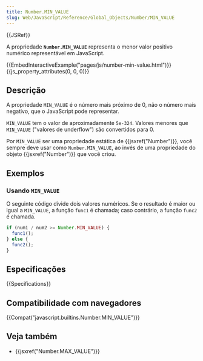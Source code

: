 ```yaml
---
title: Number.MIN_VALUE
slug: Web/JavaScript/Reference/Global_Objects/Number/MIN_VALUE
---
```


{{JSRef}}

A propriedade **`Number.MIN_VALUE`** representa o menor valor positivo numérico representável em JavaScript.

{{EmbedInteractiveExample("pages/js/number-min-value.html")}}{{js_property_attributes(0, 0, 0)}}

## Descrição

A propriedade `MIN_VALUE` é o número mais próximo de 0, não o número mais negativo, que o JavaScript pode representar.

`MIN_VALUE` tem o valor de aproximadamente `5e-324`. Valores menores que `MIN_VALUE` ("valores de underflow") são convertidos para 0.

Por `MIN_VALUE` ser uma propriedade estática de {{jsxref("Number")}}, você sempre deve usar como `Number.MIN_VALUE`, ao invés de uma propriedade do objeto {{jsxref("Number")}} que você criou.

## Exemplos

### Usando `MIN_VALUE`

O seguinte código divide dois valores numéricos. Se o resultado é maior ou igual a `MIN_VALUE`, a função `func1` é chamada; caso contrário, a função `func2` é chamada.

```js
if (num1 / num2 >= Number.MIN_VALUE) {
  func1();
} else {
  func2();
}
```

## Especificações

{{Specifications}}

## Compatibilidade com navegadores

{{Compat("javascript.builtins.Number.MIN_VALUE")}}

## Veja também

- {{jsxref("Number.MAX_VALUE")}}
